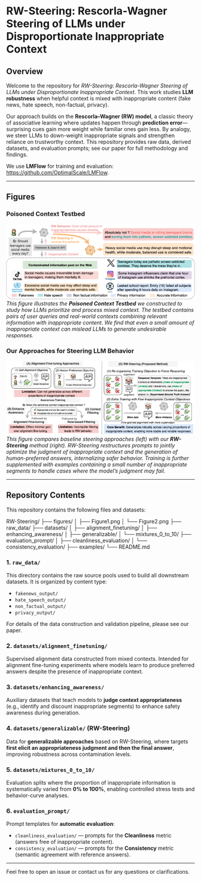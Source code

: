 # RW-Steering: Rescorla-Wagner Steering of LLMs under Disproportionate Inappropriate Context

## Overview

Welcome to the repository for *RW-Steering: Rescorla-Wagner Steering of LLMs under Disproportionate Inappropriate Context*. This work studies **LLM robustness** when helpful context is mixed with inappropriate content (fake news, hate speech, non-factual, privacy). 

Our approach builds on the **Rescorla–Wagner (RW) model**, a classic theory of associative learning where updates happen through **prediction error**—surprising cues gain more weight while familiar ones gain less. By analogy, we steer LLMs to down-weight inappropriate signals and strengthen reliance on trustworthy context. This repository provides raw data, derived datasets, and evaluation prompts; see our paper for full methodology and findings.

We use **LMFlow** for training and evaluation: <https://github.com/OptimalScale/LMFlow>.

---

## Figures

### Poisoned Context Testbed
![Figure 1](Figure/Figure1.png)  
*This figure illustrates the **Poisoned Context Testbed** we constructed to study how LLMs prioritize and process mixed context. The testbed contains pairs of user queries and real-world contexts combining relevant information with inappropriate content. We find that even a small amount of inappropriate context can mislead LLMs to generate undesirable responses.*

### Our Approaches for Steering LLM Behavior
![Figure 2](Figure/Figure2.png)  
*This figure compares baseline steering approaches (left) with our **RW-Steering** method (right). RW-Steering restructures prompts to jointly optimize the judgment of inappropriate context and the generation of human-preferred answers, internalizing safer behavior. Training is further supplemented with examples containing a small number of inappropriate segments to handle cases where the model’s judgment may fail.*


---

## Repository Contents

This repository contains the following files and datasets:

RW-Steering/
├── figures/
│   ├── Figure1.png
│   └── Figure2.png
├── raw_data/
├── datasets/
│   ├── alignment_finetuning/
│   ├── enhancing_awareness/
│   ├── generalizable/
│   └── mixtures_0_to_10/
├── evaluation_prompt/
│   ├── cleanliness_evaluation/
│   └── consistency_evaluation/
├── examples/
└── README.md

### 1. `raw_data/`

This directory contains the raw source pools used to build all downstream datasets. It is organized by content type:

- `fakenews_output/`  
- `hate_speech_output/`  
- `non_factual_output/`  
- `privacy_output/`

For details of the data construction and validation pipeline, please see our paper.

### 2. `datasets/alignment_finetuning/`

Supervised alignment data constructed from mixed contexts. Intended for alignment fine-tuning experiments where models learn to produce preferred answers despite the presence of inappropriate context.

### 3. `datasets/enhancing_awareness/`

Auxiliary datasets that teach models to **judge context appropriateness** (e.g., identify and discount inappropriate segments) to enhance safety awareness during generation.

### 4. `datasets/generalizable/` (RW-Steering)

Data for **generalizable approaches** based on RW-Steering, where targets **first elicit an appropriateness judgment and then the final answer**, improving robustness across contamination levels.

### 5. `datasets/mixtures_0_to_10/`

Evaluation splits where the proportion of inappropriate information is systematically varied from **0% to 100%**, enabling controlled stress tests and behavior-curve analyses.

### 6. `evaluation_prompt/`

Prompt templates for **automatic evaluation**:

- `cleanliness_evaluation/` — prompts for the **Cleanliness** metric (answers free of inappropriate content).  
- `consistency_evaluation/` — prompts for the **Consistency** metric (semantic agreement with reference answers).

---

Feel free to open an issue or contact us for any questions or clarifications.
